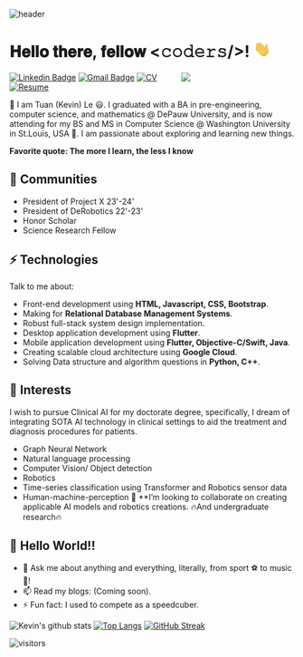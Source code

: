 ![header](https://capsule-render.vercel.app/api?type=waving&color=auto&height=250&section=header&text=Welcome!&fontSize=60)

<h1> 𝐇𝐞𝐥𝐥𝐨 𝐭𝐡𝐞𝐫𝐞, 𝐟𝐞𝐥𝐥𝐨𝐰 <𝚌𝚘𝚍𝚎𝚛𝚜/>! <img src="https://raw.githubusercontent.com/ABSphreak/ABSphreak/master/gifs/Hi.gif" width="30px"></h1>

<img align='right' src='https://user-images.githubusercontent.com/5713670/87202985-820dcb80-c2b6-11ea-9f56-7ec461c497c3.gif' width='200"'>

[![Linkedin Badge](https://img.shields.io/badge/-Tuan(Kevin)Le-blue?style=flat-square&logo=Linkedin&logoColor=white&link=https://www.linkedin.com/in/tuan-kevin-le/)](https://www.linkedin.com/in/tuan-kevin/) 
[![Gmail Badge](https://img.shields.io/badge/-letuanminh2707@gmail.com-c14438?style=flat-square&logo=Gmail&logoColor=white&link=mailto:letuanminh2707@gmail.com)](mailto:letuanminh2707@gmail.com)
[![CV](https://img.shields.io/badge/CV-Download-brightgreen)](https://drive.google.com/file/d/1pyBC_CbgankJlsT9TP2hYNqzDBRFyNUR/view?usp=sharing)
[![Resume](https://img.shields.io/badge/Resume-Download-blue)](https://docs.google.com/document/d/16fsNdRfvZBbBgi6qyHlruaSiBKRSkwesz6MLlxMWjI0/edit?usp=sharing)

👋 I am Tuan (Kevin) Le 😃. I graduated with a BA in pre-engineering, computer science, and mathematics @ DePauw University, and is now attending for my BS and MS in Computer Science @ Washington University in St.Louis, USA 🏫. I am passionate about exploring and learning new things. 

 **Favorite quote:  The more I learn, the less I know**

## 👯 Communities
- President of Project X 23'-24'
- President of DeRobotics 22'-23'
- Honor Scholar
- Science Research Fellow
  
## ⚡ Technologies
Talk to me about:
- Front-end development using **HTML, Javascript, CSS, Bootstrap**.
- Making for **Relational Database Management Systems**.
- Robust full-stack system design implementation.
- Desktop application development using **Flutter**.
- Mobile application development using **Flutter, Objective-C/Swift, Java**.
- Creating scalable cloud architecture using **Google Cloud**.
- Solving Data structure and algorithm questions in **Python, C++**.

## 🎸 Interests
I wish to pursue Clinical AI for my doctorate degree, specifically, I dream of integrating SOTA AI technology in clinical settings to aid the treatment and diagnosis procedures for patients.

- Graph Neural Network
- Natural language processing
- Computer Vision/ Object detection
- Robotics
- Time-series classification using Transformer and Robotics sensor data
- Human-machine-perception
 💞️ **I’m looking to collaborate on creating applicable AI models and robotics creations. 🔥And undergraduate research🔥
 
 
## 🤔 Hello World!! 
- 💬 Ask me about anything and everything, literally, from sport ⚽️ to music 🎸!
- 📫 Read my blogs: (Coming soon).
- ⚡ Fun fact: I used to compete as a speedcuber.

![Kevin's github stats](https://github-readme-stats.vercel.app/api?username=tuanle277&hide=["issues"]&show_icons=true&bg_color=151515&text_color=daf7dc)
[![Top Langs](https://github-readme-stats.vercel.app/api/top-langs/?username=tuanle277&layout=compact&text_color=daf7dc&bg_color=151515&hide=css,html,php)](https://github.com/tuanle277/github-readme-stats)
[![GitHub Streak](https://github-readme-streak-stats.herokuapp.com/?user=tuanle277&theme=dark)](https://git.io/streak-stats)

![visitors](https://visitor-badge.glitch.me/badge?page_id=tuanle277.tuanle277)
